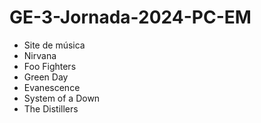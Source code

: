 # GE-3-Jornada-2024-PC-EM
- Site de música
-  Nirvana
-  Foo Fighters
-  Green Day
-  Evanescence
-  System of a Down
-  The Distillers
